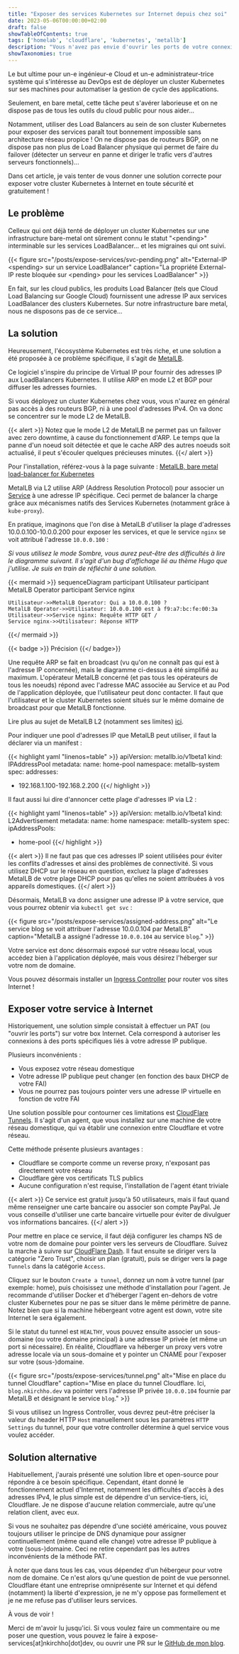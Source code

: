 ```yaml
---
title: "Exposer des services Kubernetes sur Internet depuis chez soi"
date: 2023-05-06T00:00:00+02:00
draft: false
showTableOfContents: true
tags: ['homelab', 'cloudflare', 'kubernetes', 'metallb']
description: "Vous n'avez pas envie d'ouvrir les ports de votre connexion Internet personnelle ? Lisez cet article!"
showTaxonomies: true
---
```

Le but ultime pour un-e ingénieur-e Cloud et un-e administrateur-trice système qui s'intéresse au DevOps est de déployer un cluster Kubernetes sur ses machines pour automatiser la gestion de cycle des applications. 

Seulement, en bare metal, cette tâche peut s'avérer laborieuse et on ne dispose pas de tous les outils du cloud public pour nous aider...

Notamment, utiliser des Load Balancers au sein de son cluster Kubernetes pour exposer des services paraît tout bonnement impossible sans architecture réseau propice ! On ne dispose pas de routeurs BGP, on ne dispose pas non plus de Load Balancer physique qui permet de faire du failover (détecter un serveur en panne et diriger le trafic vers d'autres serveurs fonctionnels)...

Dans cet article, je vais tenter de vous donner une solution correcte pour exposer votre cluster Kubernetes à Internet en toute sécurité et gratuitement ! 

## Le problème

Celleux qui ont déjà tenté de déployer un cluster Kubernetes sur une infrastructure bare-metal ont sûrement connu le statut "\<pending\>" interminable sur les services LoadBalancer... et les migraines qui ont suivi.

{{< figure
    src="/posts/expose-services/svc-pending.png"
    alt="External-IP \<spending\> sur un service LoadBalancer"
    caption="La propriété External-IP reste bloquée sur \<pending\> pour les services LoadBalancer"
    >}}

En fait, sur les cloud publics, les produits Load Balancer (tels que Cloud Load Balancing sur Google Cloud) fournissent une adresse IP aux services LoadBalancer des clusters Kubernetes. Sur notre infrastructure bare metal, nous ne disposons pas de ce service...

## La solution

Heureusement, l'écosystème Kubernetes est très riche, et une solution a été proposée à ce problème spécifique, il s'agit de [MetalLB](https://metallb.universe.tf).

Ce logiciel s'inspire du principe de Virtual IP pour fournir des adresses IP aux LoadBalancers Kubernetes. Il utilise ARP en mode L2 et BGP pour diffuser les adresses fournies.

Si vous déployez un cluster Kubernetes chez vous, vous n'aurez en général pas accès à des routeurs BGP, ni à une pool d'adresses IPv4. On va donc se concentrer sur le mode L2 de MetalLB.

{{< alert >}}
Notez que le mode L2 de MetalLB ne permet pas un failover avec zero downtime, à cause du fonctionnement d'ARP. Le temps que la panne d'un noeud soit détectée et que le cache ARP des autres noeuds soit actualisé, il peut s'écouler quelques précieuses minutes.
{{</ alert >}}

Pour l'installation, référez-vous à la page suivante : [MetalLB, bare metal load-balancer for Kubernetes](https://metallb.universe.tf/installation/)

MetalLB via L2 utilise ARP (Address Resolution Protocol) pour associer un [Service](https://kubernetes.io/docs/concepts/services-networking/service/) à une adresse IP spécifique. Ceci permet de balancer la charge grâce aux mécanismes natifs des Services Kubernetes (notamment grâce à `kube-proxy`).

En pratique, imaginons que l'on dise à MetalLB d'utiliser la plage d'adresses 10.0.0.100-10.0.0.200 pour exposer les services, et que le service `nginx` se voit attribué l'adresse `10.0.0.100` : 

*Si vous utilisez le mode Sombre, vous aurez peut-être des difficultés à lire le diagramme suivant. Il s'agit d'un bug d'affichage lié au thème Hugo que j'utilise. Je suis en train de réfléchir à une solution.*

{{< mermaid >}}
sequenceDiagram
    participant Utilisateur
    participant MetalLB Operator
    participant Service nginx

    Utilisateur->>MetalLB Operator: Qui a 10.0.0.100 ?
    MetalLB Operator->>Utilisateur: 10.0.0.100 est à f9:a7:bc:fe:00:3a
    Utilisateur->>Service nginx: Requête HTTP GET /
    Service nginx->>Utilisateur: Réponse HTTP
{{</ mermaid >}}

{{< badge >}}
Précision
{{</ badge>}}

Une requête ARP se fait en broadcast (vu qu'on ne connaît pas qui est à l'adresse IP concernée), mais le diagramme ci-dessus a été simplifié au maximum. L'opérateur MetalLB concerné (et pas tous les opérateurs de tous les noeuds) répond avec l'adresse MAC associée au Service et au Pod de l'application déployée, que l'utilisateur peut donc contacter. Il faut que l'utilisateur et le cluster Kubernetes soient situés sur le même domaine de broadcast pour que MetalLB fonctionne.

Lire plus au sujet de MetalLB L2 (notamment ses limites) [ici](https://metallb.universe.tf/concepts/layer2/).

Pour indiquer une pool d'adresses IP que MetalLB peut utiliser, il faut la déclarer via un manifest : 

{{< highlight yaml "linenos=table" >}}
apiVersion: metallb.io/v1beta1
kind: IPAddressPool
metadata:
  name: home-pool
  namespace: metallb-system
spec:
  addresses:
  - 192.168.1.100-192.168.2.200
{{</ highlight >}}

Il faut aussi lui dire d'annoncer cette plage d'adresses IP via L2 :

{{< highlight yaml "linenos=table" >}}
apiVersion: metallb.io/v1beta1
kind: L2Advertisement
metadata:
  name: home
  namespace: metallb-system
spec:
  ipAddressPools:
  - home-pool
{{</ highlight >}}

{{< alert >}}
Il ne faut pas que ces adresses IP soient utilisées pour éviter les conflits d'adresses et ainsi des problèmes de connectivité. Si vous utilisez DHCP sur le réseau en question, excluez la plage d'adresses MetalLB de votre plage DHCP pour pas qu'elles ne soient attribuées à vos appareils domestiques.
{{</ alert >}}

Désormais, MetalLB va donc assigner une adresse IP à votre service, que vous pourrez obtenir via `kubectl get svc` :

{{< figure
    src="/posts/expose-services/assigned-address.png"
    alt="Le service blog se voit attribuer l'adresse 10.0.0.104 par MetalLB"
    caption="MetalLB a assigné l'adresse `10.0.0.104` au service `blog`."
    >}}

Votre service est donc désormais exposé sur votre réseau local, vous accédez bien à l'application déployée, mais vous désirez l'héberger sur votre nom de domaine.

Vous pouvez désormais installer un [Ingress Controller](https://kubernetes.io/fr/docs/concepts/services-networking/ingress/) pour router vos sites Internet !

## Exposer votre service à Internet

Historiquement, une solution simple consistait à effectuer un PAT (ou "ouvrir les ports") sur votre box Internet. Cela correspond à autoriser les connexions à des ports spécifiques liés à votre adresse IP publique.

Plusieurs inconvénients :
- Vous exposez votre réseau domestique
- Votre adresse IP publique peut changer (en fonction des baux DHCP de votre FAI)
- Vous ne pourrez pas toujours pointer vers une adresse IP virtuelle en fonction de votre FAI

Une solution possible pour contourner ces limitations est [CloudFlare Tunnels](https://www.cloudflare.com/fr-fr/products/tunnel/). Il s'agit d'un agent, que vous installez sur une machine de votre réseau domestique, qui va établir une connexion entre Cloudflare et votre réseau.

Cette méthode présente plusieurs avantages :
- Cloudflare se comporte comme un reverse proxy, n'exposant pas directement votre réseau
- Cloudflare gère vos certificats TLS publics
- Aucune configuration n'est requise, l'installation de l'agent étant triviale

{{< alert >}}
Ce service est gratuit jusqu'à 50 utilisateurs, mais il faut quand même renseigner une carte bancaire ou associer son compte PayPal. Je vous conseille d'utiliser une carte bancaire virtuelle pour éviter de divulguer vos informations bancaires.
{{</ alert >}}

Pour mettre en place ce service, il faut déjà configurer les champs NS de votre nom de domaine pour pointer vers les serveurs de Cloudflare. Suivez la marche à suivre sur [CloudFlare Dash](https://dash.cloudflare.com). Il faut ensuite se diriger vers la catégorie "Zero Trust", choisir un plan (gratuit), puis se diriger vers la page `Tunnels` dans la catégorie `Access`.

Cliquez sur le bouton `Create a tunnel`, donnez un nom à votre tunnel (par exemple: home), puis choisissez une méthode d'installation pour l'agent. Je recommande d'utiliser Docker et d'héberger l'agent en-dehors de votre cluster Kubernetes pour ne pas se situer dans le même périmètre de panne. Notez bien que si la machine hébergeant votre agent est down, votre site Internet le sera également.

Si le statut du tunnel est `HEALTHY`, vous pouvez ensuite associer un sous-domaine (ou votre domaine principal) à une adresse IP privée (et même un port si nécessaire). En réalité, Cloudflare va héberger un proxy vers votre adresse locale via un sous-domaine et y pointer un CNAME pour l'exposer sur votre (sous-)domaine.

{{< figure
    src="/posts/expose-services/tunnel.png"
    alt="Mise en place du tunnel Cloudflare"
    caption="Mise en place du tunnel Cloudflare. Ici, `blog.nkirchho.dev` va pointer vers l'adresse IP privée `10.0.0.104` fournie par MetalLB et désignant le service `blog`."
    >}}

Si vous utilisez un Ingress Controller, vous devrez peut-être préciser la valeur du header HTTP `Host` manuellement sous les paramètres `HTTP Settings` du tunnel, pour que votre controller détermine à quel service vous voulez accéder.

## Solution alternative

Habituellement, j'aurais présenté une solution libre et open-source pour répondre à ce besoin spécifique. Cependant, étant donné le fonctionnement actuel d'Internet, notamment les difficultés d'accès à des adresses IPv4, le plus simple est de dépendre d'un service-tiers, ici, Cloudflare. Je ne dispose d'aucune relation commerciale, autre qu'une relation client, avec eux.

Si vous ne souhaitez pas dépendre d'une société américaine, vous pouvez toujours utiliser le principe de DNS dynamique pour assigner continuellement (même quand elle change) votre adresse IP publique à votre (sous-)domaine. Ceci ne retire cependant pas les autres inconvénients de la méthode PAT.

À noter que dans tous les cas, vous dépendez d'un hébergeur pour votre nom de domaine. Ce n'est alors qu'une question de point de vue personnel. Cloudflare étant une entreprise omniprésente sur Internet et qui défend (notamment) la liberté d'expression, je ne m'y oppose pas formellement et je ne me refuse pas d'utiliser leurs services.

À vous de voir !

Merci de m'avoir lu jusqu'ici. Si vous voulez faire un commentaire ou me poser une question, vous pouvez le faire à expose-services[at]nkirchho[dot]dev, ou ouvrir une PR sur le [GitHub de mon blog](https://github.com/nkirchhoffer/nkirchho.dev).